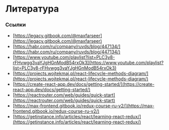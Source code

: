 # Литература

<!-- xxxxxxxxxxxxxxxxxxxxxxxxxxxxxxxxxxxxxxxxxxxxxxxxxxxxxxx -->
### Ссылки
<!-- xxxxxxxxxxxxxxxxxxxxxxxxxxxxxxxxxxxxxxxxxxxxxxxxxxxxxxx -->
- [https://legacy.gitbook.com/@maxfarseer](https://legacy.gitbook.com/@maxfarseer)
- [https://habr.com/ru/company/ruvds/blog/447134/](https://habr.com/ru/company/ruvds/blog/447134/)
- [https://www.youtube.com/playlist?list=PLC3y8-rFHvwgg3vaYJgHGnModB54rxOk3](https://www.youtube.com/playlist?list=PLC3y8-rFHvwgg3vaYJgHGnModB54rxOk3)
- [https://projects.wojtekmaj.pl/react-lifecycle-methods-diagram/](https://projects.wojtekmaj.pl/react-lifecycle-methods-diagram/)
- [https://create-react-app.dev/docs/getting-started/](https://create-react-app.dev/docs/getting-started/)
- [https://reactrouter.com/web/guides/quick-start](https://reactrouter.com/web/guides/quick-start)
- [https://max-frontend.gitbook.io/redux-course-ru-v2/](https://max-frontend.gitbook.io/redux-course-ru-v2/)
- [https://getinstance.info/articles/react/learning-react-redux/](https://getinstance.info/articles/react/learning-react-redux/)
